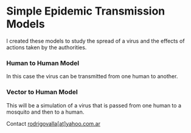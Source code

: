 # Simple Epidemic Transmission Models

I created these models to study the spread of a virus and the effects of actions taken by
the authorities.

### Human to Human Model
In this case the virus can be transmitted from one human to another.

### Vector to Human Model
This will be a simulation of a virus that is passed from one human to a mosquito and then
to a human.

Contact [rodrigovalla[at]yahoo.com.ar](mailto:rodrigovalla@yahoo.com.ar)